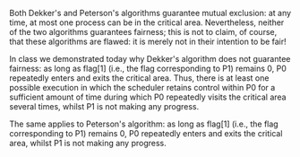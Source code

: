 Both Dekker's and Peterson's algorithms guarantee mutual exclusion: at any time, at most one process can be in the critical area. 
Nevertheless, neither of the two algorithms guarantees fairness; this is not to claim, of course, that these algorithms are flawed: it is merely not in their intention to be fair!

In class we demonstrated today why Dekker's algorithm does not guarantee fairness: as long as flag[1] (i.e., the flag corresponding to P1) remains 0, P0  repeatedly enters and exits the critical area. Thus, there is at least one possible execution in which the scheduler retains control within P0 for a sufficient amount of time during which P0 repeatedly visits the critical area several times, whilst P1 is not making any progress. 

The same applies to Peterson's algorithm: as long as flag[1] (i.e., the flag corresponding to P1) remains 0, P0 repeatedly enters and exits the critical area, whilst P1 is not making any progress.
